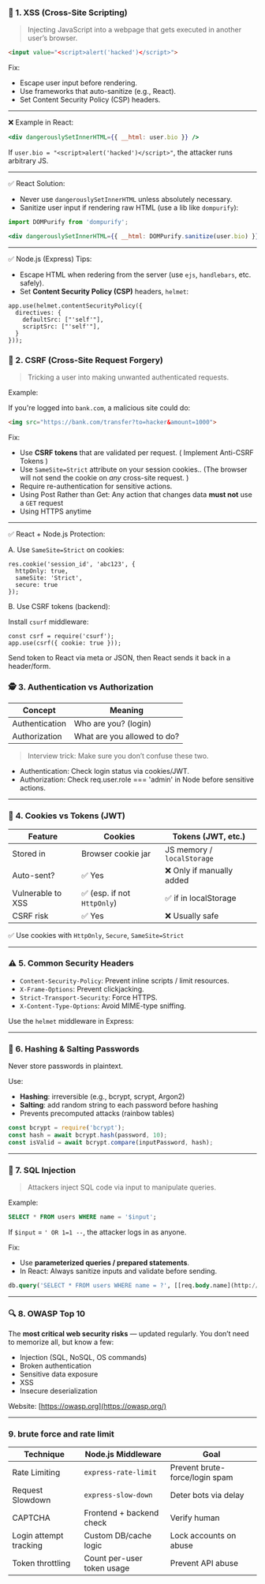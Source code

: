 ### 🦠 1. **XSS (Cross-Site Scripting)**

> Injecting JavaScript into a webpage that gets executed in another user’s browser.
>

```html
<input value="<script>alert('hacked')</script>">
```

Fix:

- Escape user input before rendering.
- Use frameworks that auto-sanitize (e.g., React).
- Set Content Security Policy (CSP) headers.

---

❌ Example in React:

```jsx
<div dangerouslySetInnerHTML={{ __html: user.bio }} />
```

If `user.bio = "<script>alert('hacked')</script>"`, the attacker runs arbitrary JS.

---

✅ React Solution:

- Never use `dangerouslySetInnerHTML` unless absolutely necessary.
- Sanitize user input if rendering raw HTML (use a lib like `dompurify`):

```jsx
import DOMPurify from 'dompurify';

<div dangerouslySetInnerHTML={{ __html: DOMPurify.sanitize(user.bio) }} />
```

---

✅ Node.js (Express) Tips:

- Escape HTML when redering from the server (use `ejs`, `handlebars`, etc. safely).
- Set **Content Security Policy (CSP)** headers, `helmet`:

```
app.use(helmet.contentSecurityPolicy({
  directives: {
    defaultSrc: ["'self'"],
    scriptSrc: ["'self'"],
  }
}));
```

### 🎣 2. **CSRF (Cross-Site Request Forgery)**

> Tricking a user into making unwanted authenticated requests.
>

Example:

If you're logged into `bank.com`, a malicious site could do:

```html
<img src="https://bank.com/transfer?to=hacker&amount=1000">
```

Fix:

- Use **CSRF tokens** that are validated per request. ( Implement Anti-CSRF Tokens )
- Use `SameSite=Strict` attribute on your session cookies.. (The browser will not send the cookie on *any* cross-site request. )
- Require re-authentication for sensitive actions.
- Using Post Rather than Get: Any action that changes data **must not** use a `GET` request
- Using HTTPS anytime

---

✅ React + Node.js Protection:

A. Use `SameSite=Strict` on cookies:

```
res.cookie('session_id', 'abc123', {
  httpOnly: true,
  sameSite: 'Strict',
  secure: true
});
```

B. Use CSRF tokens (backend):

Install `csurf` middleware:

```
const csrf = require('csurf');
app.use(csrf({ cookie: true }));
```

Send token to React via meta or JSON, then React sends it back in a header/form.

### 🕵️ 3. **Authentication vs Authorization**

| Concept | Meaning |
| --- | --- |
| Authentication | Who are you? (login) |
| Authorization | What are you allowed to do? |

> Interview trick: Make sure you don’t confuse these two.
>
- Authentication: Check login status via cookies/JWT.
- Authorization: Check req.user.role === 'admin' in Node before sensitive actions.

---

### 🧾 4. **Cookies vs Tokens (JWT)**

| Feature | Cookies | Tokens (JWT, etc.) |
| --- | --- | --- |
| Stored in | Browser cookie jar | JS memory / `localStorage` |
| Auto-sent? | ✅ Yes | ❌ Only if manually added |
| Vulnerable to XSS | ✅ (esp. if not `HttpOnly`) | ✅ if in localStorage |
| CSRF risk | ✅ Yes | ❌ Usually safe |

✅ Use cookies with `HttpOnly`, `Secure`, `SameSite=Strict`

---

### ⚠️ 5. **Common Security Headers**

- `Content-Security-Policy`: Prevent inline scripts / limit resources.
- `X-Frame-Options`: Prevent clickjacking.
- `Strict-Transport-Security`: Force HTTPS.
- `X-Content-Type-Options`: Avoid MIME-type sniffing.

Use the `helmet` middleware in Express:

---

### 🧬 6. **Hashing & Salting Passwords**

Never store passwords in plaintext.

Use:

- **Hashing**: irreversible (e.g., bcrypt, scrypt, Argon2)
- **Salting**: add random string to each password before hashing
- Prevents precomputed attacks (rainbow tables)

```jsx
const bcrypt = require('bcrypt');
const hash = await bcrypt.hash(password, 10);
const isValid = await bcrypt.compare(inputPassword, hash);
```

---

### 🧱 7. **SQL Injection**

> Attackers inject SQL code via input to manipulate queries.
>

Example:

```sql
SELECT * FROM users WHERE name = '$input';
```

If `$input` = `' OR 1=1 --`, the attacker logs in as anyone.

Fix:

- Use **parameterized queries / prepared statements**.
- In React: Always sanitize inputs and validate before sending.

```sql
db.query('SELECT * FROM users WHERE name = ?', [[req.body.name](http://req.body.name/)])
```

---

### 🔍 8. **OWASP Top 10**

The **most critical web security risks** — updated regularly. You don’t need to memorize all, but know a few:

- Injection (SQL, NoSQL, OS commands)
- Broken authentication
- Sensitive data exposure
- XSS
- Insecure deserialization

Website: [https://owasp.org](https://owasp.org/)

---

### 9. brute force and rate limit

| Technique | Node.js Middleware | Goal |
| --- | --- | --- |
| Rate Limiting | `express-rate-limit` | Prevent brute-force/login spam |
| Request Slowdown | `express-slow-down` | Deter bots via delay |
| CAPTCHA | Frontend + backend check | Verify human |
| Login attempt tracking | Custom DB/cache logic | Lock accounts on abuse |
| Token throttling | Count per-user token usage | Prevent API abuse |
